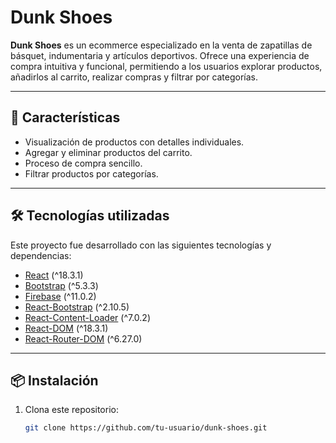 # Dunk Shoes

**Dunk Shoes** es un ecommerce especializado en la venta de zapatillas de básquet, indumentaria y artículos deportivos. Ofrece una experiencia de compra intuitiva y funcional, permitiendo a los usuarios explorar productos, añadirlos al carrito, realizar compras y filtrar por categorías.

---

## 🚀 Características
- Visualización de productos con detalles individuales.
- Agregar y eliminar productos del carrito.
- Proceso de compra sencillo.
- Filtrar productos por categorías.

---

## 🛠️ Tecnologías utilizadas
Este proyecto fue desarrollado con las siguientes tecnologías y dependencias:

- [React](https://reactjs.org/) (^18.3.1)
- [Bootstrap](https://getbootstrap.com/) (^5.3.3)
- [Firebase](https://firebase.google.com/) (^11.0.2)
- [React-Bootstrap](https://react-bootstrap.github.io/) (^2.10.5)
- [React-Content-Loader](https://github.com/danilowoz/react-content-loader) (^7.0.2)
- [React-DOM](https://react.dev/) (^18.3.1)
- [React-Router-DOM](https://reactrouter.com/) (^6.27.0)

---

## 📦 Instalación

1. Clona este repositorio:
   ```bash
   git clone https://github.com/tu-usuario/dunk-shoes.git
